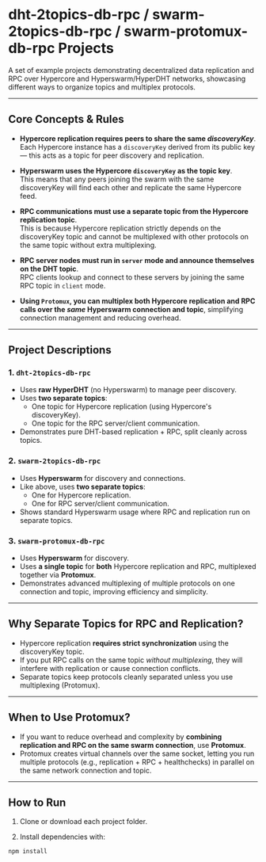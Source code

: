 # dht-2topics-db-rpc / swarm-2topics-db-rpc / swarm-protomux-db-rpc Projects

A set of example projects demonstrating decentralized data replication and RPC over Hypercore and Hyperswarm/HyperDHT networks, showcasing different ways to organize topics and multiplex protocols.

---

## Core Concepts & Rules

- **Hypercore replication requires peers to share the same *discoveryKey***.  
  Each Hypercore instance has a `discoveryKey` derived from its public key — this acts as a topic for peer discovery and replication.

- **Hyperswarm uses the Hypercore `discoveryKey` as the topic key**.  
  This means that any peers joining the swarm with the same discoveryKey will find each other and replicate the same Hypercore feed.

- **RPC communications must use a separate topic from the Hypercore replication topic**.  
  This is because Hypercore replication strictly depends on the discoveryKey topic and cannot be multiplexed with other protocols on the same topic without extra multiplexing.

- **RPC server nodes must run in `server` mode and announce themselves on the DHT topic**.  
  RPC clients lookup and connect to these servers by joining the same RPC topic in `client` mode.

- **Using `Protomux`, you can multiplex both Hypercore replication and RPC calls over the *same* Hyperswarm connection and topic**, simplifying connection management and reducing overhead.

---

## Project Descriptions

### 1. `dht-2topics-db-rpc`

- Uses **raw HyperDHT** (no Hyperswarm) to manage peer discovery.  
- Uses **two separate topics**:  
  - One topic for Hypercore replication (using Hypercore's discoveryKey).  
  - One topic for the RPC server/client communication.  
- Demonstrates pure DHT-based replication + RPC, split cleanly across topics.

### 2. `swarm-2topics-db-rpc`

- Uses **Hyperswarm** for discovery and connections.  
- Like above, uses **two separate topics**:  
  - One for Hypercore replication.  
  - One for RPC server/client communication.  
- Shows standard Hyperswarm usage where RPC and replication run on separate topics.

### 3. `swarm-protomux-db-rpc`

- Uses **Hyperswarm** for discovery.  
- Uses **a single topic** for **both** Hypercore replication and RPC, multiplexed together via **Protomux**.  
- Demonstrates advanced multiplexing of multiple protocols on one connection and topic, improving efficiency and simplicity.

---

## Why Separate Topics for RPC and Replication?

- Hypercore replication **requires strict synchronization** using the discoveryKey topic.  
- If you put RPC calls on the same topic *without multiplexing*, they will interfere with replication or cause connection conflicts.  
- Separate topics keep protocols cleanly separated unless you use multiplexing (Protomux).

---

## When to Use Protomux?

- If you want to reduce overhead and complexity by **combining replication and RPC on the same swarm connection**, use **Protomux**.  
- Protomux creates virtual channels over the same socket, letting you run multiple protocols (e.g., replication + RPC + healthchecks) in parallel on the same network connection and topic.

---

## How to Run

1. Clone or download each project folder.

2. Install dependencies with:

```bash
npm install
